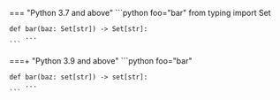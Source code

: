 === "Python 3.7 and above"
    ```python foo="bar"
    from typing import Set
    
    def bar(baz: Set[str]) -> Set[str]:
        ...
    ```

===+ "Python 3.9 and above"
    ```python foo="bar"
    
    def bar(baz: set[str]) -> set[str]:
        ...
    ```